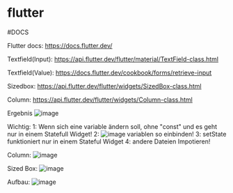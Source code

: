 # flutter

#DOCS

Flutter docs: https://docs.flutter.dev/


Textfield(Input): https://api.flutter.dev/flutter/material/TextField-class.html


Textfield(Value): https://docs.flutter.dev/cookbook/forms/retrieve-input


Sizedbox: https://api.flutter.dev/flutter/widgets/SizedBox-class.html


Column: https://api.flutter.dev/flutter/widgets/Column-class.html



Ergebnis
![image](https://user-images.githubusercontent.com/90913603/214115327-82a6b021-8539-4112-bf43-12e9ba322deb.png)

Wichtig:
  1: Wenn sich eine variable ändern soll, ohne "const" und es geht nur in einem Statefull Widget!
  2: ![image](https://user-images.githubusercontent.com/90913603/214115557-be243559-327c-4f74-bf4a-bd6c0b228f48.png) variablen so einbinden!
  3: setState funktioniert nur in einem Stateful Widget
  4: andere Dateien Impotieren!
  
 Column:
 ![image](https://user-images.githubusercontent.com/90913603/214264037-9bf2ac34-e50a-44b0-ab0f-d5a4045982a0.png)
 
 
 Sized Box:
 ![image](https://user-images.githubusercontent.com/90913603/214264329-65a344ff-ec75-498f-b1ae-a6c292277a6d.png)

 
 Aufbau:
 ![image](https://user-images.githubusercontent.com/90913603/214264513-cea9f008-5ad4-42de-b720-7aba240a1312.png)


